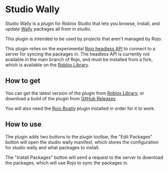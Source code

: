 # Studio Wally

Studio Wally is a plugin for Roblox Studio that lets you browse, install, and update [Wally](https://github.com/UpliftGames/wally) packages all from in studio.

This plugin is intended to be used by projects that aren't managed by Rojo.

This plugin relies on the experimental [Rojo headless API](https://github.com/rojo-rbx/rojo/pull/639) to connect to a server for syncing the packages in.
The headless API is currently not available in the main branch of Rojo, and must be installed from a fork,
which is available on the [Roblox Library](https://www.roblox.com/library/11092943149/Rojo-Boatly).

## How to get

You can get the latest version of the plugin from [Roblox Library](https://www.roblox.com/library/11121595926/Studio-Wally),
or download a build of the plugin from [GitHub Releases](https://github.com/fewkz/studio-wally/releases)

You will also need the [Rojo Boatly](https://www.roblox.com/library/11092943149/Rojo-Boatly) plugin installed in order for it to work.

## How to use

The plugin adds two buttons to the plugin toolbar, the "Edit Packages" button will open the studio wally manifest,
which stores the configuration for studio wally and what packages to install.

The "Install Packages" button will send a request to the server to download the packages, which will use Rojo to sync the packages in.